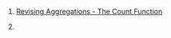 1. [Revising Aggregations - The Count Function](https://www.hackerrank.com/challenges/revising-aggregations-the-count-function/problem?isFullScreen=true)

2. []()
